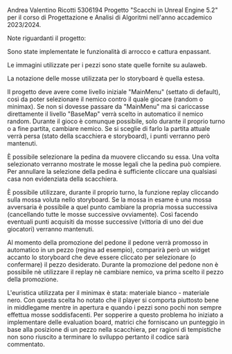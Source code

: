 Andrea Valentino Ricotti 5306194
Progetto "Scacchi in Unreal Engine 5.2" per il corso di Progettazione e Analisi di Algoritmi nell'anno accademico 2023/2024. 

Note riguardanti il progetto:

Sono state implementate le funzionalità di arrocco e cattura enpassant.

Le immagini utilizzate per i pezzi sono state quelle fornite su aulaweb.

La notazione delle mosse utilizzata per lo storyboard è quella estesa.

Il progetto deve avere come livello iniziale "MainMenu" (settato di default), così da poter selezionare il nemico contro il quale giocare (random o minimax).
Se non si dovesse passare da "MainMenu" ma si cariccasse direttamente il livello "BaseMap" verrà scelto in automatico il nemico random.
Durante il gioco è comunque possibile, solo durante il proprio turno o a fine partita, cambiare nemico.
Se si sceglie di farlo la partita attuale verrà persa (stato della scacchiera e storyboard), i punti verranno però mantenuti.

È possibile selezionare la pedina da muovere cliccando su essa.
Una volta selezionato verranno mostrate le mosse legali che la pedina può compiere.
Per annullare la selezione della pedina è sufficiente cliccare una qualsiasi casa non evidenziata della scacchiera.

È possibile utilizzare, durante il proprio turno, la funzione replay cliccando sulla mossa voluta nello storyboard.
Se la mossa in esame è una mossa avversaria è possibile a quel punto cambiare la propria mossa successiva (cancellando tutte le mosse successive ovviamente).
Così facendo eventuali punti acquisiti da mosse successive (vittoria di uno dei due giocatori) verranno mantenuti.

Al momento della promozione del pedone il pedone verrà promosso in automatico in un pezzo (regina ad esempio), comparirà però un widget accanto lo storyboard che deve essere cliccato per selezionare (o confermare) il pezzo desiderato.
Durante la promozione del pedone non è possibile nè utilizzare il replay nè cambiare nemico, va prima scelto il pezzo della promozione.

L'euristica utilizzata per il minimax è stata: materiale bianco - materiale nero.
Con questa scelta ho notato che il player si comporta piuttosto bene in middlegame mentre in apertura e quando i pezzi sono pochi non sempre effettua mosse soddisfacenti.
Per sopperire a questo problema ho iniziato a implementare delle evaluation board, matrici che forniscano un punteggio in base alla posizione di un pezzo nella scacchiera, per ragioni di tempistiche non sono riuscito a terminare lo sviluppo pertanto il codice sarà commentato.